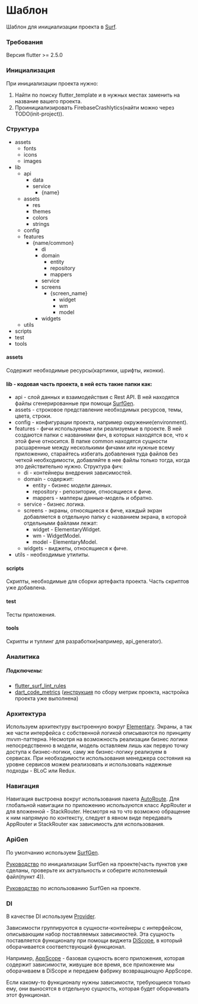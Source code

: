 # Шаблон

Шаблон для инициализации проекта в [Surf](https://surfstudio.ru).

### Требования

Версия flutter >= 2.5.0

### Инициализация

При инициализации проекта нужно:

1. Найти по поиску flutter_template и в нужных местах заменить на название вашего проекта.
2. Проинициализировать FirebaseCrashlytics(найти можно через TODO(init-project)).

### Структура

- assets
    - fonts
    - icons
    - images
- lib
    - api
        - data
        - service
            - {name}
    - assets
        - res
        - themes
        - colors
        - strings
    - config
    - features
        - {name/common}
            - di
            - domain
                - entity
                - repository
                - mappers
            - service
            - screens
                - {screen_name}
                    - widget
                    - wm
                    - model
            - widgets
    - utils
- scripts
- test
- tools

#### assets

Содержит необходимые ресурсы(картинки, шрифты, иконки).

#### lib - кодовая часть проекта, в ней есть такие папки как:

- api - слой данных и взаимодействия с Rest API. В ней находятся файлы сгенерированные при
  помощи  [SurfGen](https://github.com/surfstudio/SurfGen).
- assets - строковое представление необходимых ресурсов, темы, цвета, строки.
- config - конфигурации проекта, например окружение(environment).
- features - фичи используемые или реализуемые в проекте. В ней создаются папки с названиями
  фич, в которых находятся все, что к этой фиче относится. В папке common находятся сущности расшаренные между несколькими фичами или нужные всему приложению,
  старайтесь избегать добавления туда файлов без четкой необходимости, добавляйте в нее файлы
  только тогда, когда это действительно нужно. Структура фич:
    - di - контейнеры внедрения зависимостей.
    - domain - содержит:
        - entity - бизнес модели данных.
        - repository - репозитории, относящиеся к фиче.
        - mappers - мапперы данные-модель и обратно.
    - service - бизнес логика.
    - screens - экраны, относящиеся к фиче, каждый экран добавляется в отдельную папку с
      названием экрана, в которой отдельными файлами лежат:
        - widget - ElementaryWidget.
        - wm - WidgetModel.
        - model - ElementaryModel.
    - widgets - виджеты, относящиеся к фиче.
- utils - необходимые утилиты.

#### scripts

Скрипты, необходимые для сборки артефакта проекта. Часть скриптов уже добавлена.

#### test

Тесты приложения.

#### tools

Скрипты и туллинг для разработки(например, api_generator).

### Аналитика

##### Подключены:

- [flutter_surf_lint_rules](https://pub.dev/packages/surf_lint_rules)
- [dart_code_metrics](https://pub.dev/packages/dart_code_metrics) ([инструкция](https://jirasurf.atlassian.net/wiki/spaces/FLUT/pages/3369500703)
  по сбору метрик проекта, настройка проекта уже выполнена)

### Архитектура

Используем архитектуру выстроенную вокруг [Elementary](https://github.com/Elementary-team/flutter-elementary). Экраны,
а так же части интерфейса с собственной логикой описываются по принципу mvvm-паттерна. Несмотря на возможность реализации
бизнес логики непосредственно в модели, модель оставляем лишь как первую точку доступа к бизнес-логики, саму же бизнес-логику
реализуем в сервисах. При необходимости использования менеджера состояния на уровне сервисов можем реализовать и использовать
надежные подходы - BLoC или Redux.

### Навигация

Навигация выстроена вокруг использования пакета [AutoRoute](https://pub.dev/packages/auto_route). Для глобальной навигации по приложению
используются класс AppRouter и для вложенной - StackRouter. Несмотря на то что возможно обращение к ним напрямую по контексту,
следует в явном виде передавать AppRouter и StackRouter как зависимость для использования.

### ApiGen

По умолчанию используем [SurfGen](https://github.com/surfstudio/SurfGen).

[Руководство](https://jirasurf.atlassian.net/wiki/spaces/FLUT/pages/3387031634/SurfGen) по инициализации SurfGen на
проекте(часть пунктов уже сделаны, проверьте их актуальность и соберите исполняемый файл(пункт 4)).

[Руководство](https://jirasurf.atlassian.net/wiki/spaces/FLUT/pages/3386572866/SurfGen) по использованию SurfGen на
проекте.

### DI

В качестве DI используем [Provider](https://pub.dev/packages/provider).

Зависимости группируются в сущности-контейнеры с интерфейсом, описывающим набор поставляемых зависимостей. Эта сущность
поставляется функционалу при помощи виджета [DiScope](./lib/features/common/widgets/di_scope/di_scope.dart), в который
оборачивается соответствующий функционал.

Например, [AppScope](./lib/features/app/di/app_scope.dart) - базовая сущность всего приложения, которая содержит
зависимости, живущие все время, все приложение мы оборачиваем в DiScope<IAppScope>
и передаем фабрику возвращающую AppScope.

Если какому-то функционалу нужны зависимости, требующиеся только ему, они выносятся в отдельную сущность, которая будет
оборачивать этот функционал.

